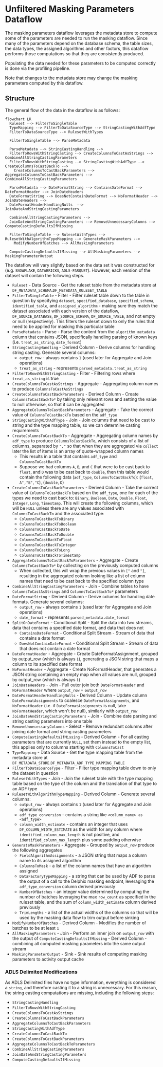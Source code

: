 # Unfiltered Masking Parameters Dataflow

The masking parameters dataflow leverages the metadata store to compute some of the parameters are needed to run the
masking dataflow. Since many of the parameters depend on the database schema, the table sizes, the data types, the
assigned algorithms and other factors, this dataflow performs those computations so that they are consistently produced.

Populating the data needed for these parameters to be computed correctly is done via the profiling pipeline.

Note that changes to the metadata store may change the masking parameters computed by this dataflow.

## Structure

The general flow of the data in the dataflow is as follows:
```mermaid
flowchart LR
  Ruleset --> FilterToSingleTable
  TypeMapping --> FilterToDataSourceType --> StringCastingWithAdfType
  FilterToDataSourceType --> RulesetWithTypes

  FilterToSingleTable --> ParseMetadata

  ParseMetadata --> StringCastingHandling -->
  FilterToRowsWithStringCasting --> CreateColumnsToCastAsStrings --> CombineAllStringCastingParameters
  FilterToRowsWithStringCasting --> StringCastingWithAdfType --> CreateColumnsToCastBackTo --> 
    CreateColumnsToCastBackParameters --> AggregateColumnsToCastBackParameters --> CombineAllStringCastingParameters

  ParseMetadata --> DateFormatString --> ContainsDateFormat --> DateFormatHeader --> JoinDateHeaders
  DateFormatString --> DoesNotContainDateFormat --> NoFormatHeader --> JoinDateHeaders -->
  DateFormatHeaderHandlingNulls  --> JoinDateAndStringCastingParameters

  CombineAllStringCastingParameters -->
  JoinDateAndStringCastingParameters --> RemoveUnnecessaryColumns --> ComputeCastingDefaultsIfMissing

  FilterToSingleTable --> RulesetWithTypes --> RulesetWithAlgorithmTypeMapping --> GenerateMaskParameters -->
    ModifyNumberOfBatches --> AllMaskingParameters

  ComputeCastingDefaultsIfMissing --> AllMaskingParameters --> MaskingParameterOutput
```
The dataflow will vary slightly based on the data set it was constructed for (e.g. `SNOWFLAKE`, `DATABRICKS`,
`ADLS-PARQUET`). However, each version of the dataset will contain the following steps.

* `Ruleset` - Data Source - Get the ruleset table from the metadata store at
`DF_METADATA_SCHEMA`.`DF_METADATA_RULESET_TABLE`
* `FilterToSingleTable` - Filter - Filter ruleset table down to the table in question by specifying `dataset`,
`specified_database`, `specified_schema`, `identified_table`, and `assigned_algorithm` - making sure they match
the dataset associated with each version of the dataflow, `DF_SOURCE_DATABASE`, `DF_SOURCE_SCHEMA`, `DF_SOURCE_TABLE`,
and not empty or null (respectively). This filters the ruleset down to only the rules that need to be applied for
masking this particular table
* `ParseMetadata` - Parse - Parse the content from the `algorithm_metadata` column that contains JSON, specifically
handling parsing of known keys (i.e. `treat_as_string`, `date_format`)
* `StringCastingHandling` - Derived Column - Derive columns for handling string casting. Generate several columns:
  * `output_row` - always contains `1` (used later for Aggregate and Join operations)
  * `treat_as_string` - represents `parsed_metadata.treat_as_string`
* `FilterToRowsWithStringCasting` - Filter - Filtering rows where `treat_as_string` is true
* `CreateColumnsToCastAsStrings` - Aggregate - Aggregating column names to produce `ColumnsToCastAsStrings`
* `CreateColumnsToCastBackParameters` - Derived Column - Create `ColumnsToCastBackTo*` by taking only relevant rows and
setting the value to null otherwise, so that it can be aggregated
* `AggregateColumnsToCastBackParameters` - Aggregate - Take the correct value of `ColumnsToCastBackTo` based on the
`adf_type`
* `StringCastingWithAdfType` - Join - Join columns that need to be cast to string and the type mapping table, so we can
determine casting requirements
* `CreateColumnsToCastBackTo` - Aggregate - Aggregating column names by `adf_type` to produce `ColumnsToCastBackTo`,
which consists of a list of columns, separated by `","` so that when they are aggregated via `collect` later the list
of items is an array of quote-wrapped column names
  * This results in a table that contains `adf_type` and `ColumnsToCastBackTo`
  * Suppose we had columns `A`, `B`, and `C` that were to be cast back to `float`, and `D` was to  be cast back to
    `double`, then this table would contain the following data (`adf_type`, `ColumnsToCastBackTo`):
    (`float`, `A","B","C`), (`double`, `D`)
* `CreateColumnsToCastBackParameters` - Derived Column - Take the correct value of `ColumnsToCastBackTo` based on the
`adf_type`, one for each of the types we need to cast back to: `Binary`, `Boolean`, `Date`, `Double`, `Float`,
`Integer`, `Long`, `Timestamp`. This will create the following columns, which will be `NULL` unless there are any
values associated with `ColumnsToCastBackTo` and the associated type:
  * `ColumnsToCastBackToBinary`
  * `ColumnsToCastBackToBoolean`
  * `ColumnsToCastBackToDate`
  * `ColumnsToCastBackToDouble`
  * `ColumnsToCastBackToFloat`
  * `ColumnsToCastBackToInteger`
  * `ColumnsToCastBackToLong`
  * `ColumnsToCastBackToTimestamp`
* `AggregateColumnsToCastBackToParameters` - Aggregate - Create `ColumnsToCastBackTo*` by collecting on the previously
computed columns
  * When collected, this will wrap the previous values in `["` and `"]`, resulting in the aggregated column looking like
    a list of column names that need to be cast back to the specified column type
* `CombineAllStringCastingParameters` - Join - Combine tables to have `ColumnsToCastAsStrings` and
`ColumnsToCastBackTo*` parameters
* `DateFormatString` - Derived Column - Derive columns for handling date formats. Generate several columns:
  * `output_row` - always contains `1` (used later for Aggregate and Join operations)
  * `date_format` - represents `parsed_metadata.date_format`
* `SplitOnDateFormat` - Conditional Split - Split the data into two streams, data that contains a specified date
format, and data that does not
  * `ContainsDateFormat` - Conditional Split Stream - Stream of data that contains a date format
  * `DoesNotContainDateFormat` - Conditional Split Stream - Stream of data that does not contain a date format
* `DateFormatHeader` - Aggregate - Create DateFormatAssignment, grouped by output_row (which is always `1`),
generating a JSON string that maps a column to its specified date format
* `NoFormatHeader` - Aggregate - Create NoFormatHeader, that generates a JSON string containing an empty map when
all values are null, grouped by output_row (which is always `1`)
* `JoinDateHeaders` - Join - Full outer join both `DateFormatHeader` and `NoFormatHeader` where `output_row` =
`output_row`
* `DateFormatHeaderHandlingNulls` - Derived Column - Update column `DateFormatAssignments` to coalesce
`DateFormatAssignments`, and `NoFormatHeader` (i.e. if `DateFormatAssignments` is null, take `NoFormatHeader`, which
won't be null), similarly with `output_row`
* `JoinDateAndStringCastingParameters` - Join - Combine date parsing and string casting parameters into one table
* `RemoveUnnecessaryColumns` - Select - Remove redundant columns after joining date format and string casting parameters
* `ComputeCastingDefaultsIfMissing` - Derived Column - For all casting parameters that are currently `NULL`, set them
instead to the empty list, this applies only to columns starting with `ColumnsToCast`
* `TypeMapping` - Data Source - Get the type mapping table from the metadata store at
`DF_METADATA_STORE`.`DF_METADATA_ADF_TYPE_MAPPING_TABLE`
* `FilterToDataSourceType` - Filter - Filter type mapping table down to only the dataset in question
* `RulesetWithTypes` - Join - Join the ruleset table with the type mapping table based on the type of the column
and the translation of that type to an ADF type
* `RulesetWithAlgorithmTypeMapping` - Derived Column - Generate several columns:
  * `output_row` - always contains `1` (used later for Aggregate and Join operations)
  * `adf_type_conversion` - contains a string like `<column_name> as <adf_type>`
  * `column_width_estimate` - contains an integer that uses `DF_COLUMN_WIDTH_ESTIMATE` as the width for any column
    where `identified_column_max_length` is not positive, and `identified_column_max_length` plus some padding otherwise
* `GenerateMaskParameters` - Aggregate - Grouped by `output_row` produce the following aggregates
  * `FieldAlgorithmAssignments` - a JSON string that maps a column name to its assigned algorithm
  * `ColumnsToMask` - a list of the column names that have an algorithm assigned
  * `DataFactoryTypeMapping` - a string that can be used by ADF to parse the output of a call to the Delphix masking
    endpoint, leveraging the `adf_type_conversion` column derived previously
  * `NumberOfBatches` - an integer value determined by computing the number of batches leveraging the max `row_count`
    as specified in the ruleset table, and the sum of `column_width_estimate` column derived previously
  * `TrimLengths` - a list of the actual widths of the columns so that will be used by the masking data flow to trim
    output before sinking
* `ModifyNumberOfBatches` - Derived Column - Modifies the number of batches to be at least `1`
* `AllMaskingParameters` - Join - Perform an inner join on `output_row` with the output of
  `ComputeCastingDefaultsIfMissing` - Derived Column - combining all computed masking parameters into the same output
  stream
* `MaskingParameterOutput` - Sink - Sink results of computing masking parameters to activity output cache


### ADLS Delimited Modifications
As ADLS Delimited files have no type information, everything is considered a `string`, and therefore casting it to a
string is unnecessary. For this reason, the string casting computations are missing, including the following steps:
* `StringCastingHandling`
* `FilterToRowsWithStringCasting`
* `CreateColumnsToCastAsStrings`
* `CreateColumnsToCastBackParameters`
* `AggregateColumnsToCastBackParameters`
* `StringCastingWithAdfType`
* `CreateColumnsToCastBackTo`
* `CreateColumnsToCastBackParameters`
* `AggregateColumnsToCastBackToParameters`
* `CombineAllStringCastingParameters`
* `JoinDateAndStringCastingParameters`
* `ComputeCastingDefaultsIfMissing`